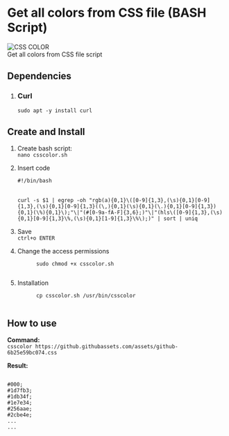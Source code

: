 # Get all colors from CSS file (BASH Script)
![CSS COLOR](https://raw.githubusercontent.com/mnbarinov/get_all_colors_from_css_file_script/main/csscolor.png)<br />
Get all colors from CSS file script

<h2>Dependencies</h2>
<ol>
  <li><h3>Curl</h3>
    <code>sudo apt -y install curl</code>    
  </li>
</ol>
<h2>Create and Install</h2>
<ol>
  <li>
<p>
Create bash script:<br />
<code>nano csscolor.sh</code>
</p>
 </li>
 <li>
<p>
Insert code<br />
<code>
#!/bin/bash
</code><br />
<code>
curl -s $1 | egrep -oh "rgb(a){0,1}\([0-9]{1,3},(\s){0,1}[0-9]{1,3},(\s){0,1}[0-9]{1,3}((\,){0,1}(\s){0,1}(\.){0,1}[0-9]{1,3}){0,1}(\%){0,1}\);"\|"(#[0-9a-fA-F]{3,6};)"\|"(hls\([0-9]{1,3},(\s){0,1}[0-9]{1,3}\%,(\s){0,1}[1-9]{1,3}\%\);)" | sort | uniq
</code>
</p>
</li>
<li>
  <p>
    Save<br />
    <code>ctrl+o ENTER</code>
  </p>
</li>
<li>
  <p>
  Change the access permissions<br />
    <code>
      sudo chmod +x csscolor.sh
    </code>
  </p>
</li>
<li>
  <p>Installation<br />
    <code>
      cp csscolor.sh /usr/bin/csscolor
    </code>
  </p>
</li>
</ol>
  
<h2>How to use</h2>
<p>
  <b>Command:</b><br />
<code>csscolor https://github.githubassets.com/assets/github-6b25e59bc074.css</code></p>
<p><b>Result:</b><br />
<pre>
<code>
#000;
#1d7fb3;
#1db34f;
#1e7e34;
#256aae;
#2cbe4e;
...
...
</code>
</pre>
</p>
